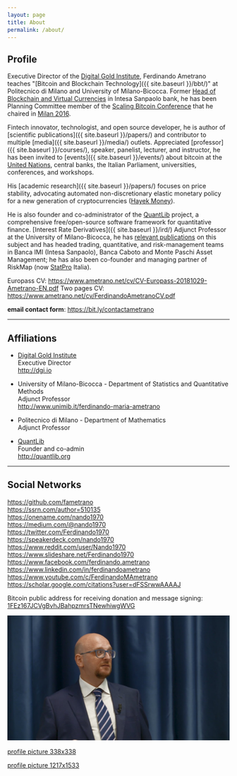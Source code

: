 ```yaml
---
layout: page
title: About
permalink: /about/
---
```


## Profile

Executive Director of the
[Digital Gold Institute](http://www.dgi.io),
Ferdinando Ametrano teaches
"[Bitcoin and Blockchain Technology]({{ site.baseurl }}/bbt/)"
at Politecnico di Milano and University of Milano-Bicocca.
Former [Head of Blockchain and Virtual Currencies](https://goo.gl/QdDTuN)
in Intesa Sanpaolo bank, he has been Planning Committee member of the
[Scaling Bitcoin Conference](https://scalingbitcoin.org/)
that he chaired in [Milan 2016](https://milan2016.scalingbitcoin.org/).

Fintech innovator, technologist, and open source developer,
he is author of [scientific publications]({{ site.baseurl }}/papers/)
and contributor to multiple [media]({{ site.baseurl }}/media/) outlets.
Appreciated [professor]({{ site.baseurl }}/courses/), speaker, panelist, lecturer, and instructor, he has been
invited to [events]({{ site.baseurl }}/events/)
about bitcoin at the
[United Nations](https://www.youtube.com/watch?v=VbwUwioZ9F0&t=330s&index=10&list=PLrVvuryXHYTezxoQBL7Lw3svQEVd2uTzZ),
central banks, the Italian Parliament, universities, conferences, and
workshops.

His [academic research]({{ site.baseurl }}/papers/)
focuses on price stability, advocating
automated non-discretionary elastic monetary policy for a new generation
of cryptocurrencies ([Hayek Money](https://ssrn.com/abstract=2425270)).

He is also founder and co-administrator of the
[QuantLib](https://www.quantlib.org) project,
a comprehensive free/open-source software framework for quantitative finance.
[Interest Rate Derivatives]({{ site.baseurl }}/ird/) Adjunct Professor at the
University of Milano-Bicocca, he has
[relevant publications](https://ssrn.com/author=510135) on this subject and
has headed trading, quantitative, and risk-management teams in Banca IMI
(Intesa Sanpaolo), Banca Caboto and Monte Paschi Asset Management; he has
also been co-founder and managing partner of RiskMap
(now [StatPro](https://www.statpro.com/) Italia).

Europass CV: <https://www.ametrano.net/cv/CV-Europass-20181029-Ametrano-EN.pdf>
Two pages CV: <https://www.ametrano.net/cv/FerdinandoAmetranoCV.pdf>

**email contact form**: <https://bit.ly/contactametrano>

---

## Affiliations

* [Digital Gold Institute](http://dgi.io)  
  Executive Director  
  <http://dgi.io>

* University of Milano-Bicocca - Department of Statistics and Quantitative Methods  
  Adjunct Professor  
  <http://www.unimib.it/ferdinando-maria-ametrano>

* Politecnico di Milano - Department of Mathematics  
  Adjunct Professor

* [QuantLib](http://quantlib.org)  
  Founder and co-admin  
  <http://quantlib.org>

---

## Social Networks

<https://github.com/fametrano>  
<https://ssrn.com/author=510135>  
<https://onename.com/nando1970>  
<https://medium.com/@nando1970>  
<https://twitter.com/Ferdinando1970>  
<https://speakerdeck.com/nando1970>  
<https://www.reddit.com/user/Nando1970>  
<https://www.slideshare.net/Ferdinando1970>  
<https://www.facebook.com/ferdinando.ametrano>  
<https://www.linkedin.com/in/ferdinandoametrano>  
<https://www.youtube.com/c/FerdinandoMAmetrano>  
<https://scholar.google.com/citations?user=dFSSrwwAAAAJ>

Bitcoin public address for receiving donation and message signing: [1FEz167JCVgBvhJBahpzmrsTNewhiwgWVG](bitcoin:1FEz167JCVgBvhJBahpzmrsTNewhiwgWVG)

![Ferdinando M. Ametrano](images/201809AmetranoProfileRectangular.jpg)

[profile picture 338x338](images/201809AmetranoProfile.jpg)

[profile picture 1217x1533](images/201710AmetranoProfile.jpg)

